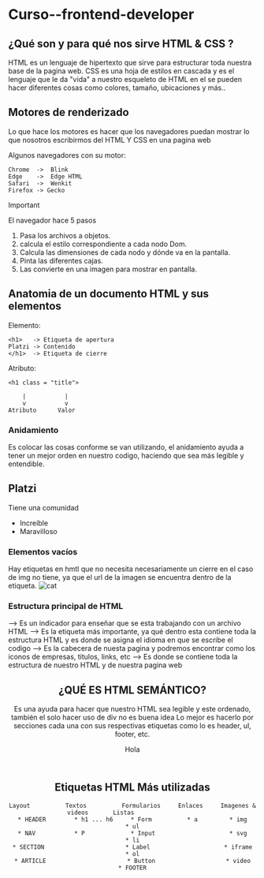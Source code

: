 # Curso--frontend-developer

## ¿Qué son y para qué nos sirve HTML & CSS ?

HTML es un lenguaje de hipertexto que sirve para estructurar toda nuestra base de la pagina web.
CSS es una hoja de estilos en cascada y es el lenguaje que le da "vida" a nuestro esqueleto de HTML
en el se pueden hacer diferentes cosas como colores, tamaño, ubicaciones y más..

## Motores de renderizado

Lo que hace los motores es hacer que los navegadores puedan mostrar lo que nosotros escribirmos del HTML Y CSS
en una pagina web

Algunos navegadores con su motor:

```
Chrome  ->  Blink
Edge    ->  Edge HTML
Safari  ->  Wenkit
Firefox -> Gecko
```

> [!IMPORTANT]
> El navegador hace 5 pasos

1. Pasa los archivos a objetos.
2. calcula el estilo correspondiente a cada nodo Dom.
3. Calcula las dimensiones de cada nodo y dónde va en la pantalla.
4. Pinta las diferentes cajas.
5. Las convierte en una imagen para mostrar en pantalla.


## Anatomia de un documento HTML y sus elementos

Elemento:
```
<h1>   -> Etiqueta de apertura
Platzi -> Contenido
</h1>  -> Etiqueta de cierre
```
Atributo:
```
<h1 class = "title">

    |           |
    v           v
Atributo      Valor  
```

### Anidamiento
Es colocar las cosas conforme se van utilizando, el anidamiento ayuda a tener un mejor orden en nuestro codigo,
haciendo que sea más legible y entendible.
<section>
    <h1> Platzi </h1>
    <p> Tiene una comunidad </p>
    <ul>
        <li>Increíble</li>
        <li>Maravilloso</li>
    </ul>
</section>

### Elementos vacíos
Hay etiquetas en hmtl que no necesita necesariamente un cierre en el caso de img no tiene, ya que el url de la imagen 
se encuentra dentro de la etiqueta.
<img src="cat.jpg" alt="cat">

### Estructura principal de HTML

<!DOCTYPE html> --> Es un indicador para enseñar que se esta trabajando con un archivo HTML
<html lang="en">--> Es la etiqueta más importante, ya qué dentro esta contiene toda la estructura HTML y es donde se asigna el idioma en que se escribe el codigo
<head> --> Es la cabecera de nuesta pagina y podremos encontrar como los iconos de empresas, titulos, links, etc
    <meta charset="UTF-8">
    <title> Mi portafolio </title>
</head>
<body>--> Es donde se contiene toda la estructura de nuestro HTML y de nuestra pagina web
    <header>
    <nav>
    <section>
    <footer>
</body>
</html>

## ¿QUÉ ES HTML SEMÁNTICO?

Es una ayuda para hacer que nuestro HTML sea legible y este ordenado, también el solo hacer uso de div no es buena idea
Lo mejor es hacerlo por secciones cada una con sus respectivas etiquetas como lo es header, ul, footer, etc.

<!DOCTYPE html>
<html lang="en">
<head>
    <meta charset="UTF-8">
    <meta name="viewport" content="width=device-width, initial-scale=1.0">
    <title>Document</title>
</head>
<body>
    <header> Hola </header>
    <nav>
        <ul></ul>
    </nav>
</body>
</html>

## Etiquetas HTML Más utilizadas


```   
Layout          Textos          Formularios     Enlaces     Imagenes & videos       Listas                  
* HEADER        * h1 ... h6     * Form          * a         * img                   * ul
* NAV           * P             * Input                     * svg                   * li
* SECTION                       * Label                     * iframe                * ol
* ARTICLE                       * Button                    * video
* FOOTER
```
